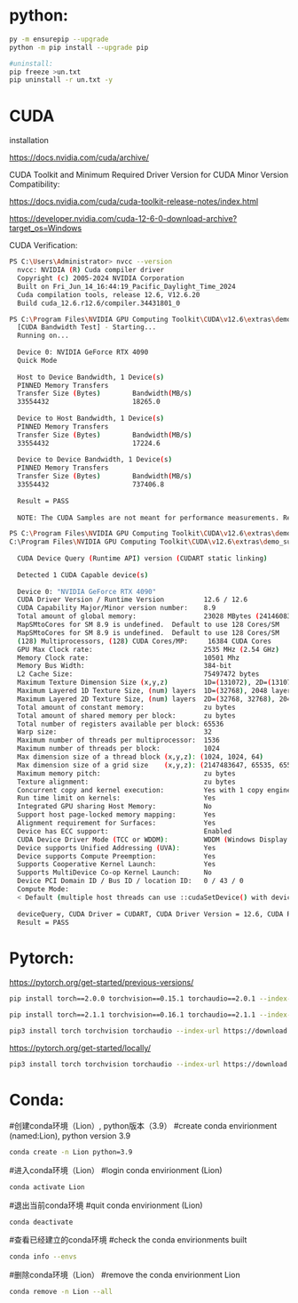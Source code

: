 # python:

```bash
py -m ensurepip --upgrade
python -m pip install --upgrade pip

#uninstall:
pip freeze >un.txt
pip uninstall -r un.txt -y
```

# CUDA


installation

  https://docs.nvidia.com/cuda/archive/
  
  CUDA Toolkit and Minimum Required Driver Version for CUDA Minor Version Compatibility:
  
  https://docs.nvidia.com/cuda/cuda-toolkit-release-notes/index.html
  
  https://developer.nvidia.com/cuda-12-6-0-download-archive?target_os=Windows

CUDA Verification:

```bash
PS C:\Users\Administrator> nvcc --version
  nvcc: NVIDIA (R) Cuda compiler driver
  Copyright (c) 2005-2024 NVIDIA Corporation
  Built on Fri_Jun_14_16:44:19_Pacific_Daylight_Time_2024
  Cuda compilation tools, release 12.6, V12.6.20
  Build cuda_12.6.r12.6/compiler.34431801_0

PS C:\Program Files\NVIDIA GPU Computing Toolkit\CUDA\v12.6\extras\demo_suite> .\bandwidthTest.exe
  [CUDA Bandwidth Test] - Starting...
  Running on...
  
  Device 0: NVIDIA GeForce RTX 4090
  Quick Mode
  
  Host to Device Bandwidth, 1 Device(s)
  PINNED Memory Transfers
  Transfer Size (Bytes)        Bandwidth(MB/s)
  33554432                     18265.0
  
  Device to Host Bandwidth, 1 Device(s)
  PINNED Memory Transfers
  Transfer Size (Bytes)        Bandwidth(MB/s)
  33554432                     17224.6
  
  Device to Device Bandwidth, 1 Device(s)
  PINNED Memory Transfers
  Transfer Size (Bytes)        Bandwidth(MB/s)
  33554432                     737406.8
  
  Result = PASS
  
  NOTE: The CUDA Samples are not meant for performance measurements. Results may vary when GPU Boost is enabled.

PS C:\Program Files\NVIDIA GPU Computing Toolkit\CUDA\v12.6\extras\demo_suite> .\deviceQuery.exe
C:\Program Files\NVIDIA GPU Computing Toolkit\CUDA\v12.6\extras\demo_suite\deviceQuery.exe Starting...
  
  CUDA Device Query (Runtime API) version (CUDART static linking)
  
  Detected 1 CUDA Capable device(s)
  
  Device 0: "NVIDIA GeForce RTX 4090"
  CUDA Driver Version / Runtime Version          12.6 / 12.6
  CUDA Capability Major/Minor version number:    8.9
  Total amount of global memory:                 23028 MBytes (24146083840 bytes)
  MapSMtoCores for SM 8.9 is undefined.  Default to use 128 Cores/SM
  MapSMtoCores for SM 8.9 is undefined.  Default to use 128 Cores/SM
  (128) Multiprocessors, (128) CUDA Cores/MP:     16384 CUDA Cores
  GPU Max Clock rate:                            2535 MHz (2.54 GHz)
  Memory Clock rate:                             10501 Mhz
  Memory Bus Width:                              384-bit
  L2 Cache Size:                                 75497472 bytes
  Maximum Texture Dimension Size (x,y,z)         1D=(131072), 2D=(131072, 65536), 3D=(16384, 16384, 16384)
  Maximum Layered 1D Texture Size, (num) layers  1D=(32768), 2048 layers
  Maximum Layered 2D Texture Size, (num) layers  2D=(32768, 32768), 2048 layers
  Total amount of constant memory:               zu bytes
  Total amount of shared memory per block:       zu bytes
  Total number of registers available per block: 65536
  Warp size:                                     32
  Maximum number of threads per multiprocessor:  1536
  Maximum number of threads per block:           1024
  Max dimension size of a thread block (x,y,z): (1024, 1024, 64)
  Max dimension size of a grid size    (x,y,z): (2147483647, 65535, 65535)
  Maximum memory pitch:                          zu bytes
  Texture alignment:                             zu bytes
  Concurrent copy and kernel execution:          Yes with 1 copy engine(s)
  Run time limit on kernels:                     Yes
  Integrated GPU sharing Host Memory:            No
  Support host page-locked memory mapping:       Yes
  Alignment requirement for Surfaces:            Yes
  Device has ECC support:                        Enabled
  CUDA Device Driver Mode (TCC or WDDM):         WDDM (Windows Display Driver Model)
  Device supports Unified Addressing (UVA):      Yes
  Device supports Compute Preemption:            Yes
  Supports Cooperative Kernel Launch:            Yes
  Supports MultiDevice Co-op Kernel Launch:      No
  Device PCI Domain ID / Bus ID / location ID:   0 / 43 / 0
  Compute Mode:
  < Default (multiple host threads can use ::cudaSetDevice() with device simultaneously) >
  
  deviceQuery, CUDA Driver = CUDART, CUDA Driver Version = 12.6, CUDA Runtime Version = 12.6, NumDevs = 1, Device0 = NVIDIA GeForce RTX 4090
  Result = PASS
```


# Pytorch:
https://pytorch.org/get-started/previous-versions/

```bash
pip install torch==2.0.0 torchvision==0.15.1 torchaudio==2.0.1 --index-url https://download.pytorch.org/whl/cu118

pip install torch==2.1.1 torchvision==0.16.1 torchaudio==2.1.1 --index-url https://download.pytorch.org/whl/cu121

pip3 install torch torchvision torchaudio --index-url https://download.pytorch.org/whl/cu118
```

https://pytorch.org/get-started/locally/

```bash
pip3 install torch torchvision torchaudio --index-url https://download.pytorch.org/whl/cu126
```

# Conda:

#创建conda环境（Lion）, python版本（3.9）
#create conda envirionment (named:Lion), python version 3.9

```bash
conda create -n Lion python=3.9
```

#进入conda环境（Lion）
#login conda envirionment (Lion)

```bash
conda activate Lion
```

#退出当前conda环境
#quit conda envirionment (Lion)

```bash
conda deactivate
```

#查看已经建立的conda环境
#check the conda envirionments built

```bash
conda info --envs
```

#删除conda环境（Lion）
#remove the conda envirionment Lion

```bash
conda remove -n Lion --all
```
